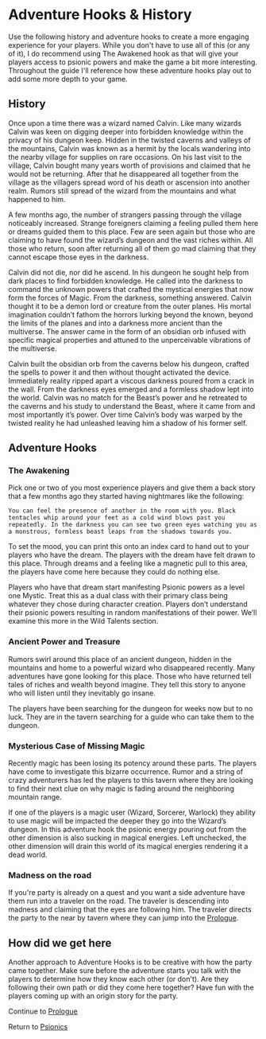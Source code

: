 # Adventure Hooks & History

Use the following history and adventure hooks to create a more engaging experience for your players. While you don't have to use all of this (or any of it), I do recommend using The Awakened hook as that will give your players access to psionic powers and make the game a bit more interesting. Throughout the guide I'll reference how these adventure hooks play out to add some more depth to your game.

## History

Once upon a time there was a wizard named Calvin. Like many wizards Calvin was keen on digging deeper into forbidden knowledge within the privacy of his dungeon keep. Hidden in the twisted caverns and valleys of the mountains, Calvin was known as a hermit by the locals wandering into the nearby village for supplies on rare occasions. On his last visit to the village, Calvin bought many years worth of provisions and claimed that he would not be returning. After that he disappeared all together from the village as the villagers spread word of his death or ascension into another realm. Rumors still spread of the wizard from the mountains and what happened to him.

A few months ago, the number of strangers passing through the village noticeably increased. Strange foreigners claiming a feeling pulled them here or dreams guided them to this place. Few are seen again but those who are claiming to have found the wizard’s dungeon and the vast riches within. All those who return, soon after returning all of them go mad claiming that they cannot escape those eyes in the darkness.

Calvin did not die, nor did he ascend. In his dungeon he sought help from dark places to find forbidden knowledge. He called into the darkness to command the unknown powers that crafted the mystical energies that now form the forces of Magic. From the darkness, something answered. Calvin thought it to be a demon lord or creature from the outer planes. His mortal imagination couldn’t fathom the horrors lurking beyond the known, beyond the limits of the planes and into a darkness more ancient than the multiverse. The answer came in the form of an obsidian orb infused with specific magical properties and attuned to the unperceivable vibrations of the multiverse.

Calvin built the obsidian orb from the caverns below his dungeon, crafted the spells to power it and then without thought activated the device. Immediately reality ripped apart a viscous darkness poured from a crack in the wall. From the darkness eyes emerged and a formless shadow lept into the world. Calvin was no match for the Beast’s power and he retreated to the caverns and his study to understand the Beast, where it came from and most importantly it’s power. Over time Calvin’s body was warped by the twisted reality he had unleashed leaving him a shadow of his former self.

## Adventure Hooks

### The Awakening

Pick one or two of you most experience players and give them a back story that a few months ago they started having nightmares like the following:

`You can feel the presence of another in the room with you. Black tentacles whip around your feet as a cold wind blows past you repeatedly. In the darkness you can see two green eyes watching you as a monstrous, formless beast leaps from the shadows towards you.`

To set the mood, you can print this onto an index card to hand out to your players who have the dream. The players with the dream have felt drawn to this place. Through dreams and a feeling like a magnetic pull to this area, the players have come here because they could do nothing else.

Players who have that dream start manifesting Psionic powers as a level one Mystic. Treat this as a dual class with their primary class being whatever they chose during character creation. Players don’t understand their psionic powers resulting in random manifestations of their power. We’ll examine this more in the Wild Talents section.

### Ancient Power and Treasure

Rumors swirl around this place of an ancient dungeon, hidden in the mountains and home to a powerful wizard who disappeared recently. Many adventures have gone looking for this place. Those who have returned tell tales of riches and wealth beyond imagine. They tell this story to anyone who will listen until they inevitably go insane.

The players have been searching for the dungeon for weeks now but to no luck. They are in the tavern searching for a guide who can take them to the dungeon.

### Mysterious Case of Missing Magic

Recently magic has been losing its potency around these parts. The players have come to investigate this bizarre occurrence. Rumor and a string of crazy adventurers has led the players to this tavern where they are looking to find their next clue on why magic is fading around the neighboring mountain range.

If one of the players is a magic user (Wizard, Sorcerer, Warlock) they ability to use magic will be impacted the deeper they go into the Wizard’s dungeon. In this adventure hook the psionic energy pouring out from the other dimension is also sucking in magical energies. Left unchecked, the other dimension will drain this world of its magical energies rendering it a dead world.

### Madness on the road

If you're party is already on a quest and you want a side adventure have them run into a traveler on the road. The traveler is descending into madness and claiming that the eyes are following him. The traveler directs the party to the near by tavern where they can jump into the [Prologue](Prologue.md).

## How did we get here

Another approach to Adventure Hooks is to be creative with how the party came together. Make sure before the adventure starts you talk with the players to determine how they know each other (or don't). Are they following their own path or did they come here together? Have fun with the players coming up with an origin story for the party.

Continue to [Prologue](Prologue.md)

Return to [Psionics](Psionics.md)